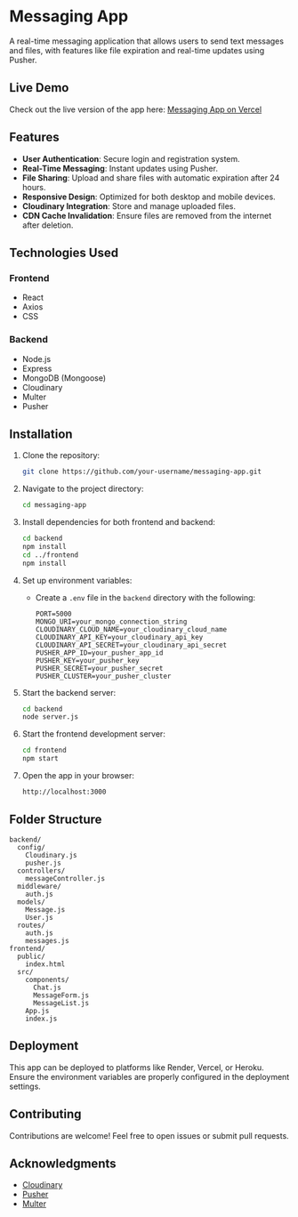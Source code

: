 # Messaging App

A real-time messaging application that allows users to send text messages and files, with features like file expiration and real-time updates using Pusher.

## Live Demo

Check out the live version of the app here: [Messaging App on Vercel](https://messaging-app-iota-three.vercel.app)

## Features

- **User Authentication**: Secure login and registration system.
- **Real-Time Messaging**: Instant updates using Pusher.
- **File Sharing**: Upload and share files with automatic expiration after 24 hours.
- **Responsive Design**: Optimized for both desktop and mobile devices.
- **Cloudinary Integration**: Store and manage uploaded files.
- **CDN Cache Invalidation**: Ensure files are removed from the internet after deletion.

## Technologies Used

### Frontend
- React
- Axios
- CSS

### Backend
- Node.js
- Express
- MongoDB (Mongoose)
- Cloudinary
- Multer
- Pusher

## Installation

1. Clone the repository:
   ```bash
   git clone https://github.com/your-username/messaging-app.git
   ```

2. Navigate to the project directory:
   ```bash
   cd messaging-app
   ```

3. Install dependencies for both frontend and backend:
   ```bash
   cd backend
   npm install
   cd ../frontend
   npm install
   ```

4. Set up environment variables:
   - Create a `.env` file in the `backend` directory with the following:
     ```env
     PORT=5000
     MONGO_URI=your_mongo_connection_string
     CLOUDINARY_CLOUD_NAME=your_cloudinary_cloud_name
     CLOUDINARY_API_KEY=your_cloudinary_api_key
     CLOUDINARY_API_SECRET=your_cloudinary_api_secret
     PUSHER_APP_ID=your_pusher_app_id
     PUSHER_KEY=your_pusher_key
     PUSHER_SECRET=your_pusher_secret
     PUSHER_CLUSTER=your_pusher_cluster
     ```

5. Start the backend server:
   ```bash
   cd backend
   node server.js
   ```

6. Start the frontend development server:
   ```bash
   cd frontend
   npm start
   ```

7. Open the app in your browser:
   ```
   http://localhost:3000
   ```

## Folder Structure

```
backend/
  config/
    Cloudinary.js
    pusher.js
  controllers/
    messageController.js
  middleware/
    auth.js
  models/
    Message.js
    User.js
  routes/
    auth.js
    messages.js
frontend/
  public/
    index.html
  src/
    components/
      Chat.js
      MessageForm.js
      MessageList.js
    App.js
    index.js
```

## Deployment

This app can be deployed to platforms like Render, Vercel, or Heroku. Ensure the environment variables are properly configured in the deployment settings.


## Contributing

Contributions are welcome! Feel free to open issues or submit pull requests.

## Acknowledgments

- [Cloudinary](https://cloudinary.com/)
- [Pusher](https://pusher.com/)
- [Multer](https://github.com/expressjs/multer)
